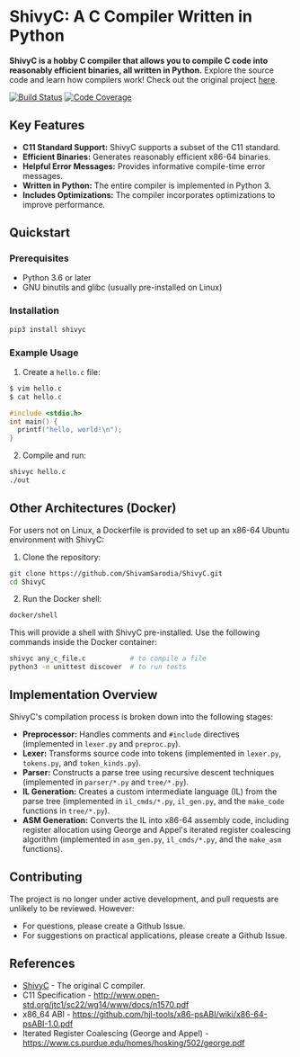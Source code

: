 # ShivyC: A C Compiler Written in Python

**ShivyC is a hobby C compiler that allows you to compile C code into reasonably efficient binaries, all written in Python.** Explore the source code and learn how compilers work! Check out the original project [here](https://github.com/ShivamSarodia/ShivyC).

[![Build Status](https://travis-ci.org/ShivamSarodia/ShivyC.svg?branch=master)](https://travis-ci.org/ShivamSarodia/ShivyC)
[![Code Coverage](https://codecov.io/gh/ShivamSarodia/ShivyC/branch/master/graph/badge.svg)](https://codecov.io/gh/ShivamSarodia/ShivyC)

## Key Features

*   **C11 Standard Support:** ShivyC supports a subset of the C11 standard.
*   **Efficient Binaries:** Generates reasonably efficient x86-64 binaries.
*   **Helpful Error Messages:** Provides informative compile-time error messages.
*   **Written in Python:** The entire compiler is implemented in Python 3.
*   **Includes Optimizations:** The compiler incorporates optimizations to improve performance.

## Quickstart

### Prerequisites

*   Python 3.6 or later
*   GNU binutils and glibc (usually pre-installed on Linux)

### Installation

```bash
pip3 install shivyc
```

### Example Usage

1.  Create a `hello.c` file:

```c
$ vim hello.c
$ cat hello.c

#include <stdio.h>
int main() {
  printf("hello, world!\n");
}
```

2.  Compile and run:

```bash
shivyc hello.c
./out
```

## Other Architectures (Docker)

For users not on Linux, a Dockerfile is provided to set up an x86-64 Ubuntu environment with ShivyC:

1.  Clone the repository:

```bash
git clone https://github.com/ShivamSarodia/ShivyC.git
cd ShivyC
```

2.  Run the Docker shell:

```bash
docker/shell
```

This will provide a shell with ShivyC pre-installed. Use the following commands inside the Docker container:

```bash
shivyc any_c_file.c           # to compile a file
python3 -m unittest discover  # to run tests
```

## Implementation Overview

ShivyC's compilation process is broken down into the following stages:

*   **Preprocessor:** Handles comments and `#include` directives (implemented in `lexer.py` and `preproc.py`).
*   **Lexer:** Transforms source code into tokens (implemented in `lexer.py`, `tokens.py`, and `token_kinds.py`).
*   **Parser:** Constructs a parse tree using recursive descent techniques (implemented in `parser/*.py` and `tree/*.py`).
*   **IL Generation:** Creates a custom intermediate language (IL) from the parse tree (implemented in `il_cmds/*.py`, `il_gen.py`, and the `make_code` functions in `tree/*.py`).
*   **ASM Generation:** Converts the IL into x86-64 assembly code, including register allocation using George and Appel's iterated register coalescing algorithm (implemented in `asm_gen.py`, `il_cmds/*.py`, and the `make_asm` functions).

## Contributing

The project is no longer under active development, and pull requests are unlikely to be reviewed.  However:

*   For questions, please create a Github Issue.
*   For suggestions on practical applications, please create a Github Issue.

## References

*   [ShivyC](https://github.com/ShivamSarodia/ShivC) - The original C compiler.
*   C11 Specification - http://www.open-std.org/jtc1/sc22/wg14/www/docs/n1570.pdf
*   x86_64 ABI - https://github.com/hjl-tools/x86-psABI/wiki/x86-64-psABI-1.0.pdf
*   Iterated Register Coalescing (George and Appel) - https://www.cs.purdue.edu/homes/hosking/502/george.pdf